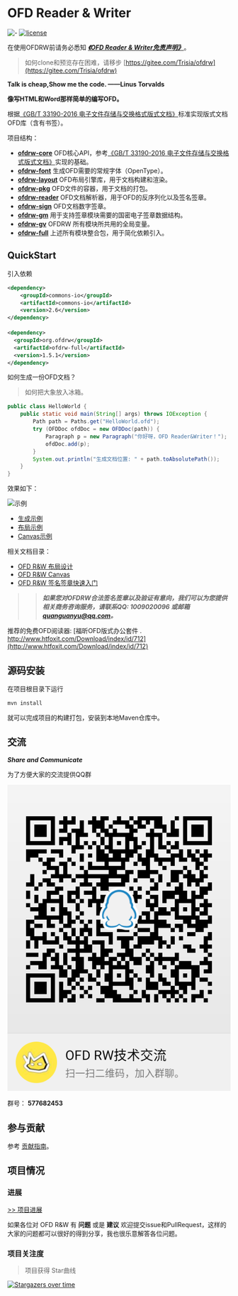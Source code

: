 # OFD Reader & Writer

![-](https://img.shields.io/badge/language-java-orange.svg) [![license](https://img.shields.io/badge/license-Apache--2.0-blue)](./LICENSE)


在使用OFDRW前请务必悉知 [***《OFD Reader & Writer免责声明》***](免责声明.md)。


> 如何clone和预览存在困难，请移步 [https://gitee.com/Trisia/ofdrw](https://gitee.com/Trisia/ofdrw)


**Talk is cheap,Show me the code. ——Linus Torvalds**

**像写HTML和Word那样简单的编写OFD。**

根据[《GB/T 33190-2016 电子文件存储与交换格式版式文档》](./GBT_33190-2016_电子文件存储与交换格式版式文档.pdf)标准实现版式文档OFD库（含有书签）。

项目结构：

- [**ofdrw-core**](./ofdrw-core) OFD核心API，参考[《GB/T 33190-2016 电子文件存储与交换格式版式文档》](./GBT_33190-2016_电子文件存储与交换格式版式文档.pdf)实现的基础。
- [**ofdrw-font**](./ofdrw-font) 生成OFD需要的常规字体（OpenType）。
- [**ofdrw-layout**](./ofdrw-layout) OFD布局引擎库，用于文档构建和渲染。
- [**ofdrw-pkg**](./ofdrw-pkg) OFD文件的容器，用于文档的打包。
- [**ofdrw-reader**](./ofdrw-reader) OFD文档解析器，用于OFD的反序列化以及签名签章。
- [**ofdrw-sign**](./ofdrw-sign) OFD文档数字签章。
- [**ofdrw-gm**](./ofdrw-gm) 用于支持签章模块需要的国密电子签章数据结构。
- [**ofdrw-gv**](./ofdrw-gv) OFDRW 所有模块所共用的全局变量。
- [**ofdrw-full**](./ofdrw-full) 上述所有模块整合包，用于简化依赖引入。

## QuickStart

引入依赖
```xml
<dependency>
    <groupId>commons-io</groupId>
    <artifactId>commons-io</artifactId>
    <version>2.6</version>
</dependency>

<dependency>
  <groupId>org.ofdrw</groupId>
  <artifactId>ofdrw-full</artifactId>
  <version>1.5.1</version>
</dependency>
```


如何生成一份OFD文档？

> 如何把大象放入冰箱。

```java
public class HelloWorld {
    public static void main(String[] args) throws IOException {
        Path path = Paths.get("HelloWorld.ofd");
        try (OFDDoc ofdDoc = new OFDDoc(path)) {
            Paragraph p = new Paragraph("你好呀，OFD Reader&Writer！");
            ofdDoc.add(p);
        }
        System.out.println("生成文档位置: " + path.toAbsolutePath());
    }
}
```

效果如下：

![示例](./ofdrw-layout/doc/示例.png)

- [生成示例](https://github.com/Trisia/ofdrw/blob/master/ofdrw-layout/src/test/java/org/ofdrw/layout/OFDDocTest.java)
- [布局示例](https://github.com/Trisia/ofdrw/blob/master/ofdrw-layout/src/test/java/org/ofdrw/layout/LayoutTest.java)
- [Canvas示例](https://github.com/Trisia/ofdrw/blob/master/ofdrw-layout/src/test/java/org/ofdrw/layout/element/canvas/DrawContextTest.java)


相关文档目录：

- [OFD R&W 布局设计](./ofdrw-layout/doc/README.md)
- [OFD R&W Canvas](./ofdrw-layout/doc/canvas/README.md)
- [OFD  R&W 签名签章快速入门](./ofdrw-sign/doc/quickstart/README.md)

> > ***如果您对OFDRW合法签名签章以及验证有意向，我们可以为您提供相关商务咨询服务，请联系QQ: 1009020096 或邮箱 quanguanyu@qq.com。***

推荐的免费OFD阅读器: [福昕OFD版式办公套件 . http://www.htfoxit.com/Download/index/id/712](http://www.htfoxit.com/Download/index/id/712)

## 源码安装

在项目根目录下运行

```bash
mvn install
```

就可以完成项目的构建打包，安装到本地Maven仓库中。

## 交流

***Share and Communicate***

为了方便大家的交流提供QQ群

![QQ群](./img/QQLink.png)


群号： **577682453**

## 参与贡献

参考 [贡献指南](CONTRIBUTING.md)。

## 项目情况

### 进展

[>> 项目进展](releasenotes.md)

如果各位对 OFD R&W 有 **问题** 或是 **建议** 欢迎提交issue和PullRequest，这样的大家的问题都可以很好的得到分享，我也很乐意解答各位问题。

### 项目关注度

> 项目获得 Star曲线

[![Stargazers over time](https://starchart.cc/Trisia/ofdrw.svg)](https://starchart.cc/Trisia/ofdrw)
